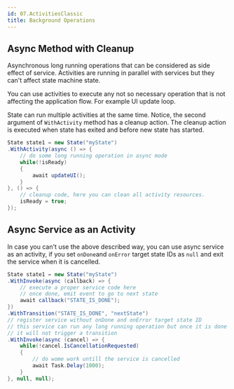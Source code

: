 ```yaml
---
id: 07.ActivitiesClassic
title: Background Operations
---
```


## Async Method with Cleanup

Asynchronous long running operations that can be considered as side effect of service. Activities are running in parallel with services but they can't affect state machine state.

You can use activities to execute any not so necessary operation that is not affecting the application flow. For example UI update loop.

State can run multiple activities at the same time. Notice, the second argument of `WithActivity` method has a cleanup action. The cleanup action is executed when state has exited and before new state has started.

```csharp
State state1 = new State("myState")
.WithActivity(async () => {
    // do some long running operation in async mode
    while(!isReady)
    {
        await updateUI();
    }
}, () => {
    // cleanup code, here you can clean all activity resources.
    isReady = true;
});
```

## Async Service as an Activity

In case you can't use the above described way, you can use async service as an activity, if you set `onDone`and `onError` target state IDs as `null` and exit the service when it is cancelled.

```csharp
State state1 = new State("myState")
.WithInvoke(async (callback) => {
    // execute a proper service code here
    // once done, emit event to go to next state
    await callback("STATE_IS_DONE");
})
.WithTransition("STATE_IS_DONE", "nextState")
// register service without onDone and onError target state ID
// this service can run any long running operation but once it is done
// it will not trigger a transition
.WithInvoke(async (cancel) => {
    while(!cancel.IsCancellationRequested)
    {
        // do wome work untill the service is cancelled
        await Task.Delay(1000);
    }
}, null, null);
```